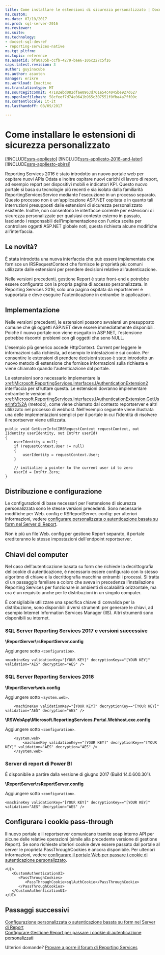```yaml
---
title: Come installare le estensioni di sicurezza personalizzato | Documenti Microsoft
ms.custom: 
ms.date: 07/10/2017
ms.prod: sql-server-2016
ms.reviewer: 
ms.suite: 
ms.technology:
- docset-sql-devref
- reporting-services-native
ms.tgt_pltfrm: 
ms.topic: reference
ms.assetid: bfa0a35b-ccfb-4279-bae6-106c227c5f16
caps.latest.revision: 3
author: guyinacube
ms.author: asaxton
manager: erikre
ms.workload: Inactive
ms.translationtype: MT
ms.sourcegitcommit: 47182ebd082dfae0963d761e54c4045be927d627
ms.openlocfilehash: 58cfeef7d74e0641b965c307551f0fba4a7ff09c
ms.contentlocale: it-it
ms.lasthandoff: 08/09/2017

---
```


# <a name="how-to-install-custom-security-extensions"></a>Come installare le estensioni di sicurezza personalizzato

[!INCLUDE[ssrs-appliesto](../../../includes/ssrs-appliesto.md)] [!INCLUDE[ssrs-appliesto-2016-and-later](../../../includes/ssrs-appliesto-2016-and-later.md)] [!INCLUDE[ssrs-appliesto-pbirsi](../../../includes/ssrs-appliesto-pbirs.md)]

Reporting Services 2016 è stato introdotto un nuovo portale web per ospitare nuovi APIs Odata e inoltre ospitare nuovi carichi di lavoro di report, ad esempio report per dispositivi mobili e indicatori KPI. Questo nuovo portale si basa su tecnologie più recenti e sia isolato dalla familiarità ReportingServicesService mediante l'esecuzione in un processo separato. Questo processo non è un'applicazione ASP.NET ospitata e in quanto tali interruzioni presupposti dalle estensioni di sicurezza personalizzato esistente. Inoltre, non consentono le interfacce corrente per estensioni di sicurezza personalizzate per qualsiasi contesto esterno in passato, lasciando i responsabili dell'implementazione con l'unica scelta per controllare oggetti ASP.NET globale noti, questa richiesta alcune modifiche all'interfaccia.

## <a name="what-changed"></a>Le novità?

È stata introdotta una nuova interfaccia che può essere implementata che fornisce un IRSRequestContext che fornisce le proprietà più comuni utilizzate dalle estensioni per prendere decisioni relative all'autenticazione.

Nelle versioni precedenti, gestione Report è stato front-end e potrebbe essere configurato con la propria pagina di accesso personalizzata. In Reporting Services 2016, solo una pagina ospitata da reportserver è supportata e deve eseguire l'autenticazione in entrambe le applicazioni.

## <a name="implementation"></a>Implementazione

Nelle versioni precedenti, le estensioni possono avvalersi un presupposto comune che gli oggetti ASP.NET deve essere immediatamente disponibili. Poiché il nuovo portale non viene eseguito in ASP.NET, l'estensione potrebbe riscontri problemi con gli oggetti che sono NULL.

L'esempio più generico accede HttpContext. Current per leggere le informazioni sulla richiesta, ad esempio le intestazioni e sui cookie. Per consentire le estensioni di prendere decisioni stesso è stato introdotto un nuovo metodo di estensione che fornisce informazioni sulla richiesta e viene chiamato quando l'autenticazione dal portale. 

Le estensioni sono necessario implementare la <xref:Microsoft.ReportingServices.Interfaces.IAuthenticationExtension2> interfaccia per sfruttare questa. Le estensioni dovranno implementare entrambe le versioni di <xref:Microsoft.ReportingServices.Interfaces.IAuthenticationExtension.GetUserInfo%2A> (metodo), come viene chiamato dal contesto reportserver e altri utilizzato nel processo di webhost. Nell'esempio seguente viene illustrata una delle implementazioni semplici per il portale in cui l'identità di risolvere il reportserver viene utilizzata.

``` 
public void GetUserInfo(IRSRequestContext requestContext, out IIdentity userIdentity, out IntPtr userId)
{
    userIdentity = null;
    if (requestContext.User != null)
    {
        userIdentity = requestContext.User;
    }

    // initialize a pointer to the current user id to zero
    userId = IntPtr.Zero;
}
```

## <a name="deployment-and-configuration"></a>Distribuzione e configurazione

Le configurazioni di base necessari per l'estensione di sicurezza personalizzata sono le stesse versioni precedenti. Sono necessarie modifiche per Web. config e RSReportServer. config: per ulteriori informazioni, vedere [configurare personalizzata o autenticazione basata su form nel Server di Report](../../../reporting-services/security/configure-custom-or-forms-authentication-on-the-report-server.md).

Non è più un file Web. config per gestione Report separato, il portale erediteranno le stesse impostazioni dell'endpoint reportserver.

## <a name="machine-keys"></a>Chiavi del computer

Nel caso dell'autenticazione basata su form che richiede la decrittografia del cookie di autenticazione, è necessario essere configurato con lo stesso algoritmo di chiave e la decrittografia macchina entrambi i processi. Si tratta di un passaggio familiare a coloro che aveva in precedenza l'installazione Reporting Services per funzionare in ambienti di scalabilità orizzontale, ma ora è un requisito anche per le distribuzioni in un singolo computer.

È consigliabile utilizzare una specifica chiave di convalida per la distribuzione, sono disponibili diversi strumenti per generare le chiavi, ad esempio Internet Information Services Manager (IIS). Altri strumenti sono disponibili su internet.

### <a name="sql-server-reporting-services-2017-and-later"></a>SQL Server Reporting Services 2017 e versioni successive

**\ReportServer\rsReportServer.config**

Aggiungere sotto `<configuration>`.

```
<machineKey validationKey="[YOUR KEY]" decryptionKey=="[YOUR KEY]" validation="AES" decryption="AES" />
```

### <a name="sql-server-reporting-services-2016"></a>SQL Server Reporting Services 2016

**\ReportServer\web.config**

Aggiungere sotto `<system.web>`.
    
```
    <machineKey validationKey="[YOUR KEY]" decryptionKey=="[YOUR KEY]" validation="AES" decryption="AES" />
```

**\RSWebApp\Microsoft.ReportingServices.Portal.Webhost.exe.config**

Aggiungere sotto `<configuration>`.

```
    <system.web>
        <machineKey validationKey=="[YOUR KEY]" decryptionKey=="[YOUR KEY]" validation="AES" decryption="AES" />
    </system.web>
```

### <a name="power-bi-report-server"></a>Server di report di Power BI

È disponibile a partire dalla versione di giugno 2017 (Build 14.0.600.301).

**\ReportServer\rsReportServer.config**

Aggiungere sotto `<configuration>`.

```
<machineKey validationKey="[YOUR KEY]" decryptionKey=="[YOUR KEY]" validation="AES" decryption="AES" />
```

## <a name="configure-passthrough-cookies"></a>Configurare i cookie pass-through

Il nuovo portale e il reportserver comunicano tramite soap interno API per alcune delle relative operazioni (simile alla precedente versione di gestione Report). Se sono richieste ulteriori cookie deve essere passato dal portale al server le proprietà PassThroughCookies è ancora disponibile. Per ulteriori informazioni, vedere [configurare il portale Web per passare i cookie di autenticazione personalizzato](../../../reporting-services/security/configure-the-web-portal-to-pass-custom-authentication-cookies.md).

```
<UI>
   <CustomAuthenticationUI>
      <PassThroughCookies>
         <PassThroughCookie>sqlAuthCookie</PassThroughCookie>
      </PassThroughCookies>
   </CustomAuthenticationUI>
</UI>
```

## <a name="next-steps"></a>Passaggi successivi

[Configurazione personalizzata o autenticazione basata su form nel Server di Report](../../../reporting-services/security/configure-custom-or-forms-authentication-on-the-report-server.md)  
[Configurare Gestione Report per passare i cookie di autenticazione personalizzati](https://msdn.microsoft.com/library/ms345241(v=sql.120).aspx)

Ulteriori domande? [Provare a porre il forum di Reporting Services](http://go.microsoft.com/fwlink/?LinkId=620231)

